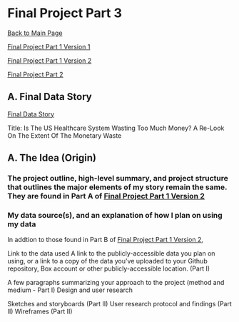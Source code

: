 # Final Project Part 3
[Back to Main Page](https://yangle-l.github.io/Lim-Portfolio)

[Final Project Part 1 Version 1](/FinalProjectPart1_V1.md)

[Final Project Part 1 Version 2](/FinalProjectPart1_V2.md)

[Final Project Part 2](/FinalProjectPart2.md)

## A. Final Data Story
[Final Data Story](https://carnegiemellon.shorthandstories.com/healthcare-waste/index.html)

Title: 	Is The US Healthcare System Wasting Too Much Money? A Re-Look On The Extent Of The Monetary Waste

## A. The Idea (Origin)
### The project outline, high-level summary, and project structure that outlines the major elements of my story remain the same. They are found in Part A of [Final Project Part 1 Version 2](/FinalProjectPart1_V2.md)

### My data source(s), and an explanation of how I plan on using my data
In addtion to those found in Part B of [Final Project Part 1 Version 2](/FinalProjectPart1_V2.md), 



Link to the data used A link to the publicly-accessible data you plan on using, or a link to a copy of the data you've uploaded to your Github repository, Box account or other publicly-accessible location. (Part I)

A few paragraphs summarizing your approach to the project (method and medium - Part I)
Design and user research

Sketches and storyboards (Part II)
User research protocol and findings (Part II)
Wireframes (Part II)
